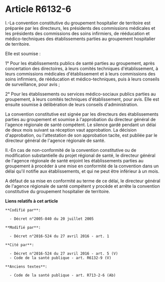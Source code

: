 # Article R6132-6

I.-La convention constitutive du groupement hospitalier de territoire est préparée par les directeurs, les présidents des
commissions médicales et les présidents des commissions des soins infirmiers, de rééducation et médico-techniques des
établissements parties au groupement hospitalier de territoire. 

Elle est soumise : 

1° Pour les établissements publics de santé parties au groupement, après concertation des directoires, à leurs comités
techniques d'établissement, à leurs commissions médicales d'établissement et à leurs commissions des soins infirmiers, de
rééducation et médico-techniques, puis à leurs conseils de surveillance, pour avis ; 

2° Pour les établissements ou services médico-sociaux publics parties au groupement, à leurs comités techniques
d'établissement, pour avis. Elle est ensuite soumise à délibération de leurs conseils d'administration. 

La convention constitutive est signée par les directeurs des établissements parties au groupement et soumise à l'approbation
du directeur général de l'agence régionale de santé compétent. Le silence gardé pendant un délai de deux mois suivant sa
réception vaut approbation. La décision d'approbation, ou l'attestation de son approbation tacite, est publiée par le
directeur général de l'agence régionale de santé. 

II.-En cas de non-conformité de la convention constitutive ou de modification substantielle du projet régional de santé, le
directeur général de l'agence régionale de santé enjoint les établissements parties au groupement à procéder à une mise en
conformité de la convention dans un délai qu'il notifie aux établissements, et qui ne peut être inférieur à un mois. 

A défaut de sa mise en conformité au terme de ce délai, le directeur général de l'agence régionale de santé compétent y
procède et arrête la convention constitutive du groupement hospitalier de territoire.

**Liens relatifs à cet article**

	**Codifié par**:

	  - Décret n°2005-840 du 20 juillet 2005

	**Modifié par**:

	  - Décret n°2016-524 du 27 avril 2016 - art. 1

	**Cité par**:

	  - Décret n°2016-524 du 27 avril 2016 - art. 5 (V)
	  - Code de la santé publique - art. R6132-9 (V)

	**Anciens textes**:

	  - Code de la santé publique - art. R713-2-6 (Ab)
